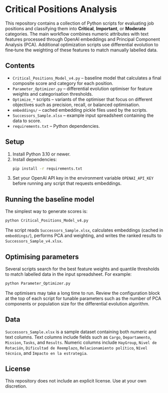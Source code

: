 # Critical Positions Analysis

This repository contains a collection of Python scripts for evaluating job positions and classifying them into **Critical**, **Important**, or **Moderate** categories. The main workflow combines numeric attributes with text features processed through OpenAI embeddings and Principal Component Analysis (PCA). Additional optimization scripts use differential evolution to fine‑tune the weighting of these features to match manually labelled data.

## Contents

- `Critical_Positions_Model_v4.py` – baseline model that calculates a final composite score and category for each position.
- `Parameter_Optimizer.py` – differential evolution optimiser for feature weights and categorisation thresholds.
- `Optimize_*` scripts – variants of the optimiser that focus on different objectives such as precision, recall, or balanced optimisation.
- `embeddings/` – cached embedding pickle files used by the scripts.
- `Successors_Sample.xlsx` – example input spreadsheet containing the data to score.
- `requirements.txt` – Python dependencies.

## Setup

1. Install Python 3.10 or newer.
2. Install dependencies:
   ```bash
   pip install -r requirements.txt
   ```
3. Set your OpenAI API key in the environment variable `OPENAI_API_KEY` before running any script that requests embeddings.

## Running the baseline model

The simplest way to generate scores is:

```bash
python Critical_Positions_Model_v4.py
```

The script reads `Successors_Sample.xlsx`, calculates embeddings (cached in `embeddings/`), performs PCA and weighting, and writes the ranked results to `Successors_Sample_v4.xlsx`.

## Optimising parameters

Several scripts search for the best feature weights and quantile thresholds to match labelled data in the input spreadsheet. For example:

```bash
python Parameter_Optimizer.py
```

The optimisers may take a long time to run. Review the configuration block at the top of each script for tunable parameters such as the number of PCA components or population size for the differential evolution algorithm.

## Data

`Successors_Sample.xlsx` is a sample dataset containing both numeric and text columns. Text columns include fields such as `Cargo`, `Departamento`, `Mission`, `Tasks`, and `Results`. Numeric columns include `HayGroup`, `Nivel de Rotación`, `Dificultad de Reemplazo`, `Relacionamiento político`, `Nível técnico`, and `Impacto en la estrategia`.

## License

This repository does not include an explicit license. Use at your own discretion.

